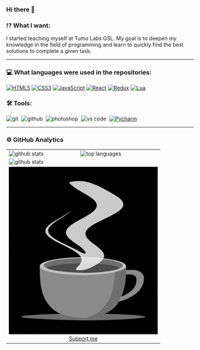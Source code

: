 ### Hi there 👋

### ⁉ What I want:

I started teaching myself at Tumo Labs GSL. My goal is to deepen my knowledge in the field of programming and learn to quickly find the best solutions to complete a given task.

---


### 💻 What languages were used in the repositories:

[![HTML5](https://img.shields.io/badge/html-E34F26.svg?&style=for-the-badge&logo=html5&logoColor=fff)](https://developer.mozilla.org/en-US/docs/Web/HTML)
[![CSS3](https://img.shields.io/badge/css-1572B6.svg?&style=for-the-badge&logo=css3&logoColor=fff)](https://developer.mozilla.org/en-US/docs/Web/CSS)
[![JavaScript](https://img.shields.io/badge/javascript-F7DF1E.svg?&style=for-the-badge&logo=javascript&logoColor=fff)](https://developer.mozilla.org/en-US/docs/Web/JavaScript)
[![React](https://img.shields.io/badge/react-61DAFB.svg?&style=for-the-badge&logo=react&logoColor=fff)](https://reactjs.org/)
[![Redux](https://img.shields.io/badge/redux-764ABC.svg?&style=for-the-badge&logo=redux&logoColor=fff)](https://redux.js.org/)
[![Lua](https://img.shields.io/badge/lua-2C2D72.svg?&style=for-the-badge&logo=lua&logoColor=FFF)](https://www.lua.org/)

### 🛠 Tools:

<img alt="git" src="https://img.shields.io/badge/git-F05033.svg?&style=for-the-badge&logo=git&logoColor=fff" />&nbsp;
<img alt="github" src="https://img.shields.io/badge/github-000.svg?&style=for-the-badge&logo=github&logoColor=fff" />&nbsp;
<img alt="photoshop" src="https://img.shields.io/badge/photoshop-31A8FF.svg?&style=for-the-badge&logo=adobe-photoshop&logoColor=fff" />&nbsp;
<img alt="vs code" src="https://img.shields.io/badge/vs code-007ACC.svg?&style=for-the-badge&logo=visual-studio-code&logoColor=fff" />&nbsp;
[![Pycharm](https://img.shields.io/badge/PyCharm-EFE50C.svg?&style=for-the-badge&logo=pycharm&logoColor=000)](https://www.jetbrains.com/pycharm/)

---

### ⚙️ GitHub Analytics
<table style="width: 100%">
  <tr>
    <td>
      <img height="180rem" src="https://github-readme-stats.vercel.app/api?username=blackrainbowtest&show_icons=true&theme=react" alt="github stats" />
    </td>
    <td>
      <img height="180rem" src="https://github-readme-stats.vercel.app/api/top-langs/?username=blackrainbowtest&layout=compact&theme=react" alt="top languages" />
    </td>
  </tr>
  <tr>
    <td colspan="2">
      <img align="left" src="https://github-readme-streak-stats.herokuapp.com/?user=blackrainbowtest&theme=react" alt="github stats" />
    </td>
  </tr>
  <tr>
  <td colspan="2">
    <a href="https://buymeacoffee.com/hovaz">
      <img src="https://github.com/blackrainbowtest/blackrainbowtest/blob/main/images/coffee/coffee.gif" alt="Coffee" />
      <center>
        Support me
      </center>
    </a>
  </td>
</tr>
</table>


